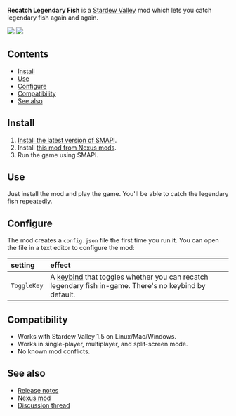 ﻿**Recatch Legendary Fish** is a [Stardew Valley](http://stardewvalley.net/) mod which lets you
catch legendary fish again and again.

![](screenshots/fishing.png)
![](screenshots/fish-stats.png)

## Contents
* [Install](#install)
* [Use](#use)
* [Configure](#configure)
* [Compatibility](#compatibility)
* [See also](#see-also)

## Install
1. [Install the latest version of SMAPI](https://smapi.io).
2. Install [this mod from Nexus mods](https://www.nexusmods.com/stardewvalley/mods/172).
3. Run the game using SMAPI.

## Use
Just install the mod and play the game. You'll be able to catch the legendary fish repeatedly.

## Configure
The mod creates a `config.json` file the first time you run it. You can open the file in a text
editor to configure the mod:

setting | effect
:------ | :-----
`ToggleKey` | A [keybind](https://stardewvalleywiki.com/Modding:Player_Guide/Key_Bindings) that toggles whether you can recatch legendary fish in-game. There's no keybind by default.

## Compatibility
* Works with Stardew Valley 1.5 on Linux/Mac/Windows.
* Works in single-player, multiplayer, and split-screen mode.
* No known mod conflicts.

## See also
* [Release notes](release-notes.md)
* [Nexus mod](https://www.nexusmods.com/stardewvalley/mods/172)
* [Discussion thread](https://community.playstarbound.com/threads/storm-and-smapi-recatchlegendaryfish.110140/)

